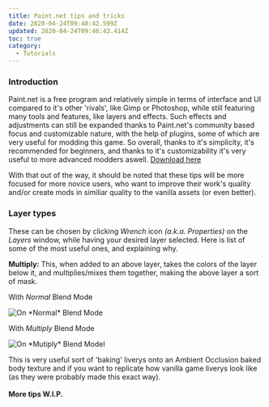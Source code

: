 ```yaml
---
title: Paint.net tips and tricks
date: 2020-04-24T09:40:42.599Z
updated: 2020-04-24T09:40:43.414Z
toc: true
category:
  - Tutorials
---
```

### **Introduction**

Paint.net is a free program and relatively simple in terms of interface and UI compared to it's other 'rivals', like Gimp or Photoshop, while still featuring many tools and features, like layers and effects. Such effects and adjustments can still be expanded thanks to Paint.net's community based focus and customizable nature, with the help of plugins, some of which are very useful for modding this game. So overall, thanks to it's simplicity, it's recommended for beginners, and thanks to it's customizability it's very useful to more advanced modders aswell.  [Download here](https://www.getpaint.net/download.html)

With that out of the way, it should be noted that these tips will be more focused for more novice users, who want to improve their work's quality and/or create mods in similiar quality to the vanilla assets (or even better).

### **Layer types**

These can be chosen by clicking *Wrench* icon *(a.k.a. Properties)* on the *Layers* window, while having your desired layer selected. Here is list of some of the most useful ones, and explaining why.

**Multiply:** This, when added to an above layer, takes the colors of the layer below it, and multiplies/mixes them together, making the above layer a sort of mask. 

With *Normal* Blend Mode

![](media/multip_layer1.png "On *Normal* Blend Mode")

With *Multiply* Blend Mode

![](media/multipl_layer2.png "On *Mutiply* Blend Model")

This is very useful sort of 'baking' liverys onto an Ambient Occlusion baked body texture and if you want to replicate how vanilla game liverys look like (as they were probably made this exact way).\
\
**More tips W.I.P.**